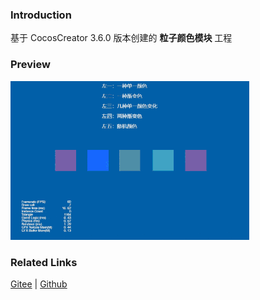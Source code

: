 ### Introduction

基于 CocosCreator 3.6.0 版本创建的 **粒子颜色模块** 工程

### Preview
![image](../../../gif/202203/2022030536.gif)

### Related Links
[Gitee](https://gitee.com/mirrors_cocos-creator/test-cases-3d/blob/v3.0/assets/cases/particle) | [Github](https://github.com/cocos-creator/test-cases-3d/blob/v3.0/assets/cases/particle)